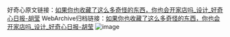 好奇心原文链接：[如果你也收藏了这么多奇怪的东西，你也会开家店吗_设计_好奇心日报-胡莹](https://www.qdaily.com/articles/7007.html)
WebArchive归档链接：[如果你也收藏了这么多奇怪的东西，你也会开家店吗_设计_好奇心日报-胡莹](http://web.archive.org/web/20170728131315/http://www.qdaily.com/articles/7007.html)
![image](http://ww3.sinaimg.cn/large/007d5XDply1g3wbczaffwj30u05wrqv5)